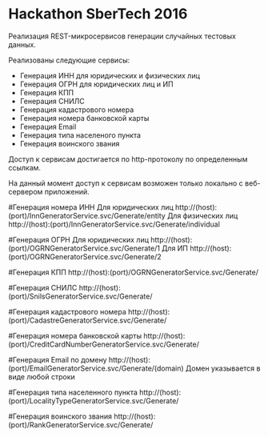 # Hackathon SberTech 2016
Реализация REST-микросервисов генерации случайных тестовых данных.

Реализованы следующие сервисы:
* Генерация ИНН для юридических и физических лиц
* Генерация ОГРН для юридических лиц и ИП
* Генерация КПП
* Генерация СНИЛС
* Генерация кадастрового номера
* Генерация номера банковской карты
* Генерация Email
* Генерация типа населеного пункта
* Генерация воинского звания

Доступ к сервисам достигается по http-протоколу по определенным ссылкам.

На данный момент доступ к сервисам возможен только локально с веб-сервером приложений.

#Генерация номера ИНН
Для юридических лиц http://(host):(port)/InnGeneratorService.svc/Generate/entity
Для физических лиц http://(host):(port)/InnGeneratorService.svc/Generate/individual

#Генерация ОГРН
Для юридических лиц http://(host):(port)/OGRNGeneratorService.svc/Generate/1
Для ИП http://(host):(port)/OGRNGeneratorService.svc/Generate/2

#Генерация КПП
http://(host):(port)/OGRNGeneratorService.svc/Generate/

#Генерация СНИЛС
http://(host):(port)/SnilsGeneratorService.svc/Generate/

#Генерация кадастрового номера
http://(host):(port)/CadastreGeneratorService.svc/Generate/

#Генерация номера банковской карты
http://(host):(port)/CreditCardNumberGeneratorService.svc/Generate/

#Генерация Email по домену
http://(host):(port)/EmailGeneratorService.svc/Generate/(domain) 
Домен указывается в виде любой строки

#Генерация типа населенного пункта
http://(host):(port)/LocalityTypeGeneratorService.svc/Generate/

#Генерация воинского звания
http://(host):(port)/RankGeneratorService.svc/Generate/








